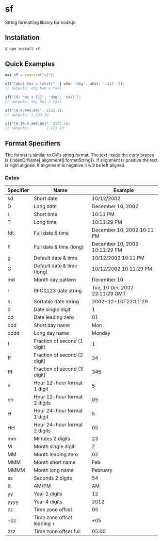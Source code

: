 # sf

String formatting library for node.js.

## Installation

```bash
$ npm install sf
```

## Quick Examples

```javascript
var sf = require("sf");

sf("{who} has a {what}", { who: 'dog', what: 'tail' });
// outputs: dog has a tail

sf("{0} has a {1}", 'dog', 'tail');
// outputs: dog has a tail

sf("{0:#,##0.00}", 2123.1);
// outputs: 2,123.10

sf("{0,15:#,##0.00}", 2123.1);
// outputs:        2,123.10
```

## Format Specifiers

The format is similar to C#'s string.format. The text inside the curly braces is {indexOrName[,alignment][:formatString]}.
If alignment is positive the text is right aligned. If alignment is negative it will be left aligned.

### Dates

| Specifier | Name                         | Example                        |
|-----------|------------------------------|--------------------------------|
| sd        | Short date                   | 10/12/2002                     |
| D         | Long date                    | December 10, 2002              |
| t         | Short time                   | 10:11 PM                       |
| T         | Long time                    | 10:11:29 PM                    |
| fdt       | Full date & time             | December 10, 2002 10:11 PM     |
| F         | Full date & time (long)      | December 10, 2002 10:11:29 PM  |
| g         | Default date & time          | 10/12/2002 10:11 PM            |
| G         | Default date & time (long)   | 10/12/2002 10:11:29 PM         |
| md        | Month day pattern            | December 10                    |
| r         | RFC1123 date string          | Tue, 10 Dec 2002 22:11:29 GMT  |
| s         | Sortable date string         | 2002-12-10T22:11:29            |
| d         | Date single digit            | 1                              |
| dd        | Date leading zero            | 01                             |
| ddd       | Short day name               | Mon                            |
| dddd      | Long day name                | Monday                         |
| f         | Fraction of second (1 digit) | 1                              |
| ff        | Fraction of second (2 digit) | 24                             |
| fff       | Fraction of second (3 digit) | 345                            |
| h         | Hour 12-hour format 1 digit  | 5                              |
| hh        | Hour 12-hour format 2 digits | 05                             |
| H         | Hour 24-hour format 1 digit  | 5                              |
| HH        | Hour 24-hour format 2 digits | 05                             |
| mm        | Minutes 2 digits             | 23                             |
| M         | Month single digit           | 2                              |
| MM        | Month leading zero           | 02                             |
| MMM       | Month short name             | Feb                            |
| MMMM      | Month long name              | February                       |
| ss        | Seconds 2 digits             | 54                             |
| tt        | AM/PM                        | AM                             |
| yy        | Year 2 digits                | 12                             |
| yyyy      | Year 4 digits                | 2012                           |
| zz        | Time zone offset             | 05                             |
| +zz       | Time zone offset leading +   | +05                            |
| zzz       | Time zone offset full        | 05:00                          |

